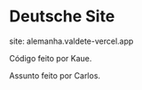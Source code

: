 # Deutsche Site

site: alemanha.valdete-vercel.app

Código feito por Kaue.

Assunto feito por Carlos.
